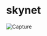 # skynet

![Capture](https://user-images.githubusercontent.com/63968814/121071284-05d67d80-c7d0-11eb-9f0e-c503de95521d.PNG)
